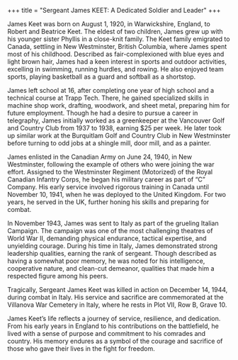 +++
title = "Sergeant James KEET: A Dedicated Soldier and Leader"
+++


James Keet was born on August 1, 1920, in Warwickshire, England, to Robert and Beatrice Keet. The eldest of two children, James grew up with his younger sister Phyllis in a close-knit family. The Keet family emigrated to Canada, settling in New Westminster, British Columbia, where James spent most of his childhood. 
Described as fair-complexioned with blue eyes and light brown hair, James had a keen interest in sports and outdoor activities, excelling in swimming, running hurdles, and rowing. He also enjoyed team sports, playing basketball as a guard and softball as a shortstop.

James left school at 16, after completing one year of high school and a technical course at Trapp Tech. There, he gained specialized skills in machine shop work, drafting, woodwork, and sheet metal, preparing him for future employment. Though he had a desire to pursue a career in telegraphy, James initially worked as a greenkeeper at the Vancouver Golf and Country Club from 1937 to 1938, earning $25 per week. He later took up similar work at the Burquitlam Golf and Country Club in New Westminster before turning to odd jobs at a shingle mill, door mill, and as a painter.

James enlisted in the Canadian Army on June 24, 1940, in New Westminster, following the example of others who were joining the war effort. Assigned to the Westminster Regiment (Motorized) of the Royal Canadian Infantry Corps, he began his military career as part of “C” Company. His early service involved rigorous training in Canada until November 10, 1941, when he was deployed to the United Kingdom. For two years, he served in the UK, further honing his skills and preparing for combat.

In November 1943, James was sent to Italy as part of the grueling Italian Campaign. The campaign was one of the most challenging theatres of World War II, demanding physical endurance, tactical expertise, and unyielding courage. During his time in Italy, James demonstrated strong leadership qualities, earning the rank of sergeant. Though described as having a somewhat poor memory, he was noted for his intelligence, cooperative nature, and clean-cut demeanor, qualities that made him a respected figure among his peers.

Tragically, Sergeant James Keet was killed in action on December 14, 1944, during combat in Italy. His service and sacrifice are commemorated at the Villanova War Cemetery in Italy, where he rests in Plot VII, Row B, Grave 10.

James Keet’s life reflects a journey of service, resilience, and dedication. From his early years in England to his contributions on the battlefield, he lived with a sense of purpose and commitment to his comrades and country. 
His memory endures as a symbol of the courage and sacrifice of those who gave their lives in the fight for freedom.
